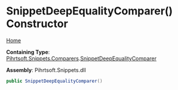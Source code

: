 # SnippetDeepEqualityComparer\(\) Constructor

[Home](../../../../../README.md)

**Containing Type**: [Pihrtsoft.Snippets.Comparers](../../README.md)\.[SnippetDeepEqualityComparer](../README.md)

**Assembly**: Pihrtsoft\.Snippets\.dll

```csharp
public SnippetDeepEqualityComparer()
```

